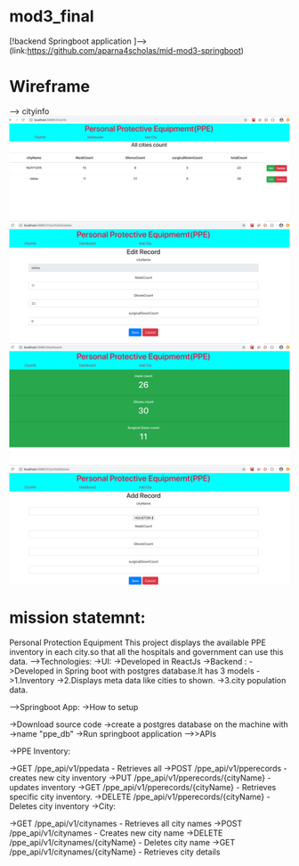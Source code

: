 # mod3_final
 [!backend Springboot application  ]--> (link:https://github.com/aparna4scholas/mid-mod3-springboot)
 # Wireframe
 --> cityinfo
 ![wireframe](./assets/../ppeinventoryapp/src/components/assets/Screen%20Shot%202020-05-26%20at%209.45.36%20AM.png)
 ![wireframe](./assets/../ppeinventoryapp/src/components/assets/Screen%20Shot%202020-05-26%20at%209.46.19%20AM.png)
 ![wireframe](./assets/../ppeinventoryapp/src/components/assets/Screen%20Shot%202020-05-26%20at%209.46.33%20AM.png)
 ![wireframe](./assets/../ppeinventoryapp/src/components/assets/Screen%20Shot%202020-05-26%20at%209.46.48%20AM.png)


 
 # mission statemnt: 
 Personal Protection Equipment
 This project displays the available PPE inventory in each city.so that all the hospitals and government can use this data.
 -->Technologies:
 ->UI: 
 ->Developed in ReactJs
 ->Backend : 
 ->Developed in Spring boot with postgres database.It has 3 models 
 ->1.Inventory
 ->2.Displays meta data like cities to shown.
 ->3.city population data.
 
 -->Springboot App:
->How to setup

->Download source code
->create a postgres database on the machine with ->name "ppe_db"
->Run springboot application
-->>APIs

->PPE Inventory:

->GET /ppe_api/v1/ppedata - Retrieves all
->POST /ppe_api/v1/pperecords - creates new city inventory
->PUT /ppe_api/v1/pperecords/{cityName} - updates inventory
->GET /ppe_api/v1/pperecords/{cityName} - Retrieves specific city inventory.
->DELETE /ppe_api/v1/pperecords/{cityName} - Deletes city inventory
->City:

->GET /ppe_api/v1/citynames - Retrieves all city names
->POST /ppe_api/v1/citynames - Creates new city name
->DELETE /ppe_api/v1/citynames/{cityName} - Deletes city name
->GET /ppe_api/v1/citynames/{cityName} - Retrieves city details


